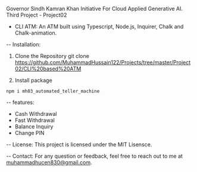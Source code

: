 Governor Sindh Kamran Khan Initiative For Cloud Applied Generative AI.
Third Project - Project02
- CLI ATM:
An ATM built using Typescript, Node.js, Inquirer, Chalk and Chalk-animation.

-- Installation:
  1. Clone the Repository
    git clone https://github.com/MuhammadHussain122/Projects/tree/master/Project02/CLI%20based%20ATM

  2. Install package
 
    npm i mh03_automated_teller_machine

-- features: 
 - Cash Withdrawal
 - Fast Withdrawal
 - Balance Inquiry
 - Change PIN

 
 

-- License:
This project is licensed under the MIT Lisensce. 

-- Contact:
For any question or feedback, feel free to reach out to me at muhammadhucen830@gmail.com.